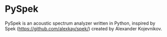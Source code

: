 # PySpek
PySpek is an acoustic spectrum analyzer written in Python, inspired by Spek (https://github.com/alexkay/spek/) created by Alexander Kojevnikov.
